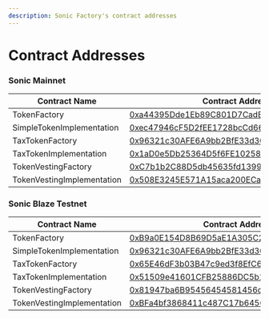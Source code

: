 ```yaml
---
description: Sonic Factory's contract addresses
---
```


# Contract Addresses

### Sonic Mainnet

| Contract Name              | Contract Address                                                                                                       |
| -------------------------- | ---------------------------------------------------------------------------------------------------------------------- |
| TokenFactory               | [0xa44395Dde1Eb89C801D7CadB268af2b967E1C2bF](https://sonicscan.org/address/0xa44395dde1eb89c801d7cadb268af2b967e1c2bf) |
| SimpleTokenImplementation  | [0xec47946cF5D2fEE1728bcCd669D6c5369f751ec6](https://sonicscan.org/address/0xec47946cF5D2fEE1728bcCd669D6c5369f751ec6) |
| TaxTokenFactory            | [0x96321c30AFE6A9bb2BfE33d30E751855D47a345A](https://sonicscan.org/address/0x96321c30AFE6A9bb2BfE33d30E751855D47a345A) |
| TaxTokenImplementation     | [0x1aD0e5Db25364D5f6FE1025887E5004872E3c96D](https://sonicscan.org/address/0x1aD0e5Db25364D5f6FE1025887E5004872E3c96D) |
| TokenVestingFactory        | [0xC7b1b2C88D5db45635fd1399E6370D0FA5119A25](https://sonicscan.org/address/0xC7b1b2C88D5db45635fd1399E6370D0FA5119A25) |
| TokenVestingImplementation | [0x508E3245E571A15aca200ECaF03f07e6f17C1FB4](https://sonicscan.org/address/0x508E3245E571A15aca200ECaF03f07e6f17C1FB4) |

### Sonic Blaze Testnet

| Contract Name              | Contract Address                                                                                                                    |
| -------------------------- | ----------------------------------------------------------------------------------------------------------------------------------- |
| TokenFactory               | [0xB9a0E154D8B69D5aE1A305C26Dcdab0DAFcFC93d](https://testnet.sonicscan.org/address/0xB9a0E154D8B69D5aE1A305C26Dcdab0DAFcFC93d)      |
| SimpleTokenImplementation  | [0x96321c30AFE6A9bb2BfE33d30E751855D47a345A](https://testnet.sonicscan.org/address/0x96321c30AFE6A9bb2BfE33d30E751855D47a345A)      |
| TaxTokenFactory            | [0x65E46dF3b03B47c9ed3f8EfC663C902E4747E943](https://testnet.sonicscan.org/address/0x65E46dF3b03B47c9ed3f8EfC663C902E4747E943)      |
| TaxTokenImplementation     | [0x51509e41601CFB25886DC5b1ADdf1d0C6a66068E](https://testnet.sonicscan.org/address/0x51509e41601CFB25886DC5b1ADdf1d0C6a66068E)      |
| TokenVestingFactory        | [0x81947ba6B95456454581456c1e67CB4d0281864C](https://testnet.sonicscan.org/address/0x81947ba6B95456454581456c1e67CB4d0281864C#code) |
| TokenVestingImplementation | [0xBFa4bf3868411c487C17b6456a60fFF6923D3C86](https://testnet.sonicscan.org/address/0xBFa4bf3868411c487C17b6456a60fFF6923D3C86#code) |
